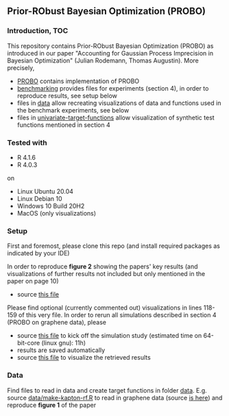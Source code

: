 ## Prior-RObust Bayesian Optimization (PROBO)


### Introduction, TOC
This repository contains Prior-RObust Bayesian Optimization (PROBO) as introduced in our paper "Accounting for Gaussian Process Imprecision in Bayesian Optimization" (Julian Rodemann, Thomas Augustin). More precisely,

* [PROBO](PROBO) contains implementation of PROBO
* [benchmarking](benchmarking) provides files for experiments (section 4), in order to reproduce results, see setup below
* files in [data](data) allow recreating visualizations of data and functions used in the benchmark experiments, see below
* files in [univariate-target-functions](univariate-target-functions) allow visualization of synthetic test functions mentioned in section 4


### Tested with

- R 4.1.6
- R 4.0.3

on
- Linux Ubuntu 20.04
- Linux Debian 10
- Windows 10 Build 20H2 
- MacOS (only visualizations)


### Setup

First and foremost, please clone this repo (and install required packages as indicated by your IDE)

In order to reproduce **figure 2** showing the papers' key results (and visualizations of further results not included but only mentioned in the paper on page 10) 

* source [this file](benchmarking/viz-probo-all-comparisons.R)  

Please find optional (currently commented out) visualizations in lines 118-159 of this very file. In order to rerun all simulations described in section 4 (PROBO on graphene data), please 

* source [this file](benchmarking/main-PROBO-benchmarking-graphene.R) to kick off the simulation study (estimated time on 64-bit-core (linux gnu): 11h)
* results are saved automatically
* source [this file](benchmarking/viz-glcb-all-comparisons-new.R) to visualize the retrieved results


### Data

Find files to read in data and create target functions in folder [data](data). 
E.g. source [data/make-kapton-rf.R](data/make-kapton-rf.R) to read in graphene data (source [is here](https://www.sciencedirect.com/science/article/abs/pii/S0008622320305285)) and reproduce **figure 1** of the paper


